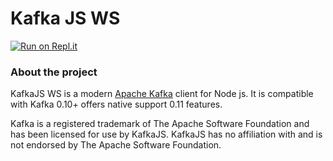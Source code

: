 # Kafka JS WS
[![Run on Repl.it](https://repl.it/badge/github/Allan-Nava/KafkaJS-WS)](https://repl.it/github/Allan-Nava/KafkaJS-WS)

### About the project

KafkaJS WS is a modern [Apache Kafka](https://kafka.apache.org/) client for Node js. It is compatible with Kafka 0.10+ offers native support 0.11 features.

Kafka is a registered trademark of The Apache Software Foundation and has been licensed for use by KafkaJS. KafkaJS has no affiliation with and is not endorsed by The Apache Software Foundation.